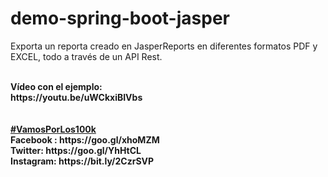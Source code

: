 # demo-spring-boot-jasper

Exporta un reporta creado en JasperReports en diferentes formatos PDF y EXCEL, todo a través de un API Rest.

<br>
<b>Vídeo con el ejemplo:</b><br>
<b>https://youtu.be/uWCkxiBIVbs</b><br>
<br>

<br>
<b><a href="https://goo.gl/v2Oej4" target="_blank">#VamosPorLos100k</a><b>
<br>
Facebook : https://goo.gl/xhoMZM<br>
Twitter: https://goo.gl/YhHtCL<br>
Instagram: https://bit.ly/2CzrSVP<br>
